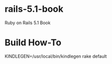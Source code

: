 # rails-5.1-book

Ruby on Rails 5.1 Book

# Build How-To

KINDLEGEN=/usr/local/bin/kindlegen rake default
